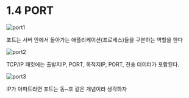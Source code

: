 # 1.4 PORT


![port1](https://user-images.githubusercontent.com/60098769/118995882-73a63b00-b9c2-11eb-88ef-43192117975b.png)

포트는 서버 안에서 돌아가는 애플리케이션(프로세스)들을 구분하는 역할을 한다

![port2](https://user-images.githubusercontent.com/60098769/118996604-fd560880-b9c2-11eb-872e-c73a1103ec85.png)

TCP/IP 패킷에는 출발지IP, PORT, 목적지IP, PORT, 전송 데이터가 포함된다.

![port3](https://user-images.githubusercontent.com/60098769/118996693-0d6de800-b9c3-11eb-92b5-0bd752c562e1.png)

IP가 아파트라면 포트는 동~호 같은 개념이라 생각하자 
